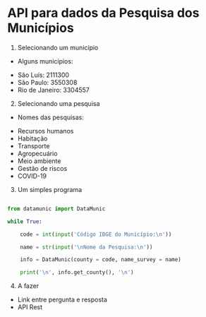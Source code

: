 # API para dados da Pesquisa dos Municípios

1. Selecionando um município

* Alguns municípios: 

- São Luís: 2111300
- São Paulo: 3550308
- Rio de Janeiro: 3304557

2. Selecionando uma pesquisa

* Nomes das pesquisas:

- Recursos humanos
- Habitação
- Transporte
- Agropecuário
- Meio ambiente
- Gestão de riscos
- COVID-19

3. Um simples programa

```python

from datamunic import DataMunic

while True:

	code = int(input('Código IBGE do Município:\n'))

	name = str(input('\nNome da Pesquisa:\n'))

	info = DataMunic(county = code, name_survey = name)

	print('\n', info.get_county(), '\n')

```

4. A fazer

- Link entre pergunta e resposta
- API Rest
